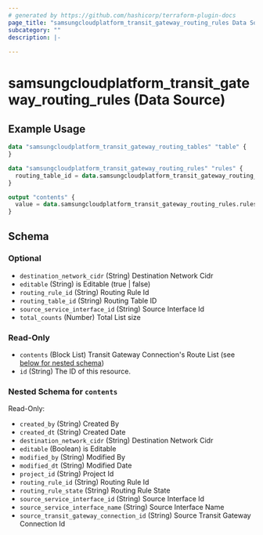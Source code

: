 ```yaml
---
# generated by https://github.com/hashicorp/terraform-plugin-docs
page_title: "samsungcloudplatform_transit_gateway_routing_rules Data Source - scp"
subcategory: ""
description: |-
  
---
```


# samsungcloudplatform_transit_gateway_routing_rules (Data Source)



## Example Usage

```terraform
data "samsungcloudplatform_transit_gateway_routing_tables" "table" {
}

data "samsungcloudplatform_transit_gateway_routing_rules" "rules" {
  routing_table_id = data.samsungcloudplatform_transit_gateway_routing_tables.table.contents[0].routing_table_id
}

output "contents" {
  value = data.samsungcloudplatform_transit_gateway_routing_rules.rules.contents
}
```

<!-- schema generated by tfplugindocs -->
## Schema

### Optional

- `destination_network_cidr` (String) Destination Network Cidr
- `editable` (String) is Editable (true | false)
- `routing_rule_id` (String) Routing Rule Id
- `routing_table_id` (String) Routing Table ID
- `source_service_interface_id` (String) Source Interface Id
- `total_counts` (Number) Total List size

### Read-Only

- `contents` (Block List) Transit Gateway Connection's Route List (see [below for nested schema](#nestedblock--contents))
- `id` (String) The ID of this resource.

<a id="nestedblock--contents"></a>
### Nested Schema for `contents`

Read-Only:

- `created_by` (String) Created By
- `created_dt` (String) Created Date
- `destination_network_cidr` (String) Destination Network Cidr
- `editable` (Boolean) is Editable
- `modified_by` (String) Modified By
- `modified_dt` (String) Modified Date
- `project_id` (String) Project Id
- `routing_rule_id` (String) Routing Rule Id
- `routing_rule_state` (String) Routing Rule State
- `source_service_interface_id` (String) Source Interface Id
- `source_service_interface_name` (String) Source Interface Name
- `source_transit_gateway_connection_id` (String) Source Transit Gateway Connection Id


